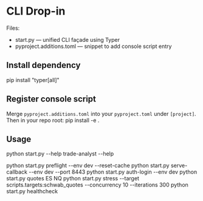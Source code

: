 
# CLI Drop-in

Files:
- start.py  — unified CLI façade using Typer
- pyproject.additions.toml — snippet to add console script entry

## Install dependency
pip install "typer[all]"

## Register console script
Merge `pyproject.additions.toml` into your `pyproject.toml` under `[project]`.
Then in your repo root:
  pip install -e .

## Usage
  python start.py --help
  trade-analyst --help

  python start.py preflight --env dev --reset-cache
  python start.py serve-callback --env dev --port 8443
  python start.py auth-login --env dev
  python start.py quotes ES NQ
  python start.py stress --target scripts.targets:schwab_quotes --concurrency 10 --iterations 300
  python start.py healthcheck
